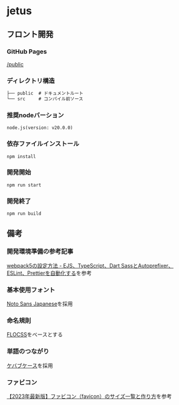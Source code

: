 # jetus

## フロント開発

### GitHub Pages
[/public](https://konno1614.github.io/jetus/public/)

### ディレクトリ構造

```txt
├── public  # ドキュメントルート
└── src     # コンパイル前ソース
```

### 推奨nodeバーション
```
node.js(version: v20.0.0)
```

### 依存ファイルインストール
```
npm install
```

### 開発開始
```
npm run start
```

### 開発終了
```
npm run build
```

## 備考

### 開発環境準備の参考記事
[webpack5の設定方法 - EJS、TypeScript、Dart SassとAutoprefixer、ESLint、Prettierを自動化する](https://yumegori.com/webpack5-setting-method)を参考

### 基本使用フォント
[Noto Sans Japanese](https://fonts.google.com/noto/specimen/Noto+Sans+JP)を採用

### 命名規則
[FLOCSS](https://github.com/hiloki/flocss)をベースとする

### 単語のつながり
[ケバブケース](https://qiita.com/ybiquitous/items/75288bacb596a82a2805)を採用

### ファビコン
[【2023年最新版】ファビコン（favicon）のサイズ一覧と作り方](https://sdesignlabo.com/web/favicon/)を参考
